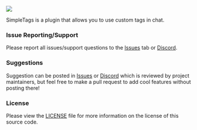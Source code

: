 ![](https://i.imgur.com/O57ilA8.png)

SimpleTags is a plugin that allows you to use custom tags in chat.

### Issue Reporting/Support

Please report all issues/support questions to the [Issues](https://github.com/RefracDevelopment/SimpleTags/issues) tab or [Discord](https://discord.gg/EFeSKPg739).

### Suggestions

Suggestion can be posted in [Issues](https://github.com/RefracDevelopment/SimpleTags/issues) or [Discord](https://discord.gg/EFeSKPg739) which is reviewed by project maintainers, but feel free to make a pull request to add cool features without posting there!

### License
Please view the [LICENSE](LICENSE) file for more information on the license of this source code.
